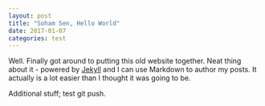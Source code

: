 ```yaml
---
layout: post
title: "Soham Sen, Hello World"
date: 2017-01-07
categories: test
---
```


Well. Finally got around to putting this old website together. Neat thing about it - powered by [Jekyll](http://jekyllrb.com) and I can use Markdown to author my posts. It actually is a lot easier than I thought it was going to be.

Additional stuff; test git push.
